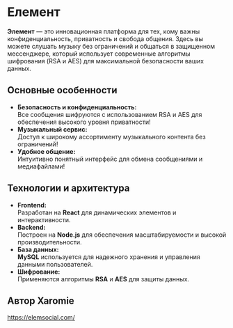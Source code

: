 # Елемент

**Элемент** — это инновационная платформа для тех, кому важны конфиденциальность, приватность и свобода общения. Здесь вы можете слушать музыку без ограничений и общаться в защищенном мессенджере, который использует современные алгоритмы шифрования (RSA и AES) для максимальной безопасности ваших данных.

## Основные особенности

- **Безопасность и конфиденциальность:**  
  Все сообщения шифруются с использованием RSA и AES для обеспечения высокого уровня приватности!
- **Музыкальный сервис:**  
  Доступ к широкому ассортименту музыкального контента без ограничений!
- **Удобное общение:**  
  Интуитивно понятный интерфейс для обмена сообщениями и медиафайлами!

## Технологии и архитектура

- **Frontend:**  
  Разработан на **React** для динамических элементов и интерактивности.
- **Backend:**  
  Построен на **Node.js** для обеспечения масштабируемости и высокой производительности.
- **База данных:**  
  **MySQL** используется для надежного хранения и управления данными пользователей.
- **Шифрование:**  
  Применяются алгоритмы **RSA** и **AES** для защиты данных.

## Автор Xaromie
https://elemsocial.com/


